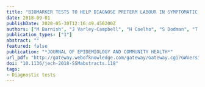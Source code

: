 ```yaml
---
title: "BIOMARKER TESTS TO HELP DIAGNOSE PRETERM LABOUR IN SYMPTOMATIC WOMEN WITH INTACT MEMBRANES: A SYSTEMATIC REVIEW"
date: 2018-09-01
publishDate: 2020-05-30T12:16:49.456200Z
authors: ["M Barnish", "J Varley-Campbell", "H Coelho", "S Dodman", "T Snowsill", "R Mujica-Mota", "D Packman", "N Ocean", "T Kay", "N Liversedge", "M Parr", "L Knight", "C Hyde", "A Shennan", "M Hoyle"]
publication_types: ["1"]
abstract: ""
featured: false
publication: "*JOURNAL OF EPIDEMIOLOGY AND COMMUNITY HEALTH*"
url_pdf: "http://gateway.webofknowledge.com/gateway/Gateway.cgi?GWVersion=2&SrcApp=PARTNER_APP&SrcAuth=LinksAMR&KeyUT=WOS:000445173400119&DestLinkType=FullRecord&DestApp=ALL_WOS&UsrCustomerID=0326ddbefd13eaffce8024ca57cffb07"
doi: "10.1136/jech-2018-SSMabstracts.118"
tags:
- Diagnostic tests
---
```


